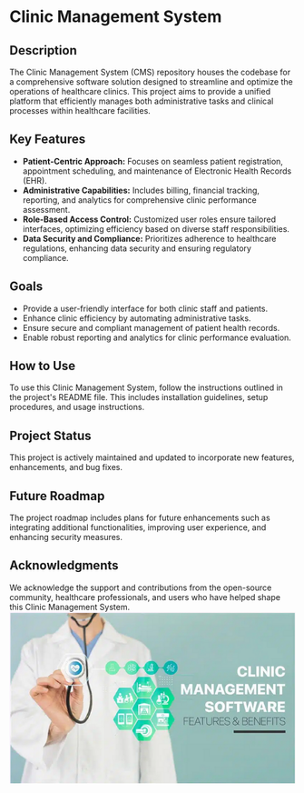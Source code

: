 # Clinic Management System

## Description
The Clinic Management System (CMS) repository houses the codebase for a comprehensive software solution designed to streamline and optimize the operations of healthcare clinics. This project aims to provide a unified platform that efficiently manages both administrative tasks and clinical processes within healthcare facilities.

## Key Features
- **Patient-Centric Approach:** Focuses on seamless patient registration, appointment scheduling, and maintenance of Electronic Health Records (EHR).
- **Administrative Capabilities:** Includes billing, financial tracking, reporting, and analytics for comprehensive clinic performance assessment.
- **Role-Based Access Control:** Customized user roles ensure tailored interfaces, optimizing efficiency based on diverse staff responsibilities.
- **Data Security and Compliance:** Prioritizes adherence to healthcare regulations, enhancing data security and ensuring regulatory compliance.


## Goals
- Provide a user-friendly interface for both clinic staff and patients.
- Enhance clinic efficiency by automating administrative tasks.
- Ensure secure and compliant management of patient health records.
- Enable robust reporting and analytics for clinic performance evaluation.


## How to Use
To use this Clinic Management System, follow the instructions outlined in the project's README file. This includes installation guidelines, setup procedures, and usage instructions.


## Project Status
This project is actively maintained and updated to incorporate new features, enhancements, and bug fixes.

## Future Roadmap
The project roadmap includes plans for future enhancements such as integrating additional functionalities, improving user experience, and enhancing security measures.

## Acknowledgments
We acknowledge the support and contributions from the open-source community, healthcare professionals, and users who have helped shape this Clinic Management System.
![Alt text](CMS.png "Clinic Management System")
